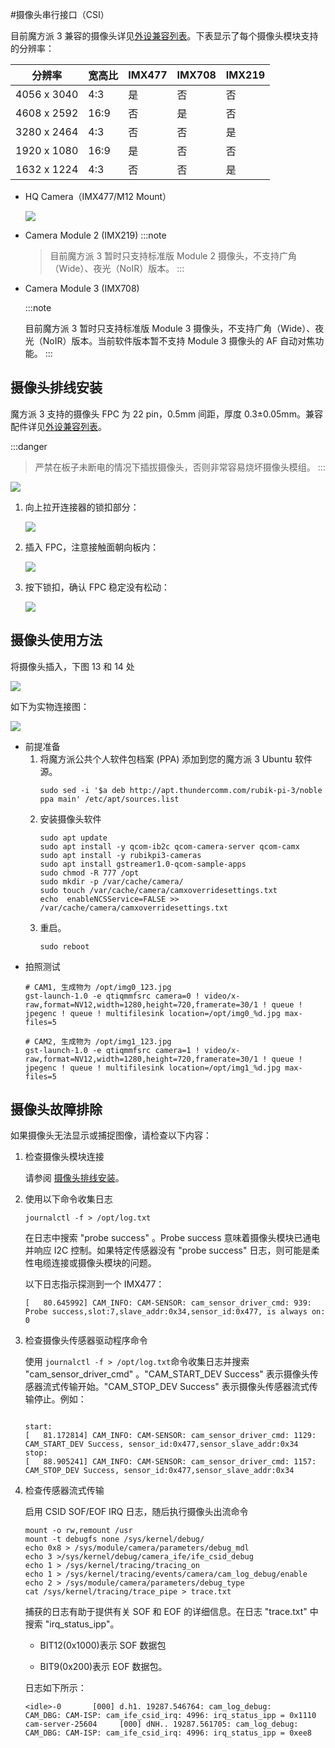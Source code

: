 #摄像头串行接口（CSI）

目前魔方派 3 兼容的摄像头详见[外设兼容列表](https://www.thundercomm.com/rubik-pi-3/cn/docs/peripheral-compatibility-list)。下表显示了每个摄像头模块支持的分辨率：

| 分辨率         | 宽高比  | IMX477 | IMX708 | IMX219 |
| ----------- | ---- | ------ | ------ | ------ |
| 4056 x 3040 | 4:3  | 是      | 否      | 否      |
| 4608 x 2592 | 16:9 | 否      | 是      | 否      |
| 3280 x 2464 | 4:3  | 否      | 否      | 是      |
| 1920 x 1080 | 16:9 | 是      | 否      | 否      |
| 1632 x 1224 | 4:3  | 否      | 否      | 是      |


* HQ Camera（IMX477/M12 Mount）

  ![](../images/20250314-155508.jpg)

* Camera Module 2 (IMX219)
  :::note
  >
  > 目前魔方派 3 暂时只支持标准版 Module 2 摄像头，不支持广角（Wide）、夜光（NoIR）版本。
  :::

* Camera Module 3 (IMX708)

  :::note

  目前魔方派 3 暂时只支持标准版 Module 3 摄像头，不支持广角（Wide）、夜光（NoIR）版本。当前软件版本暂不支持 Module 3 摄像头的 AF 自动对焦功能。
  :::

## 摄像头排线安装
<a id="cameracable"></a>

魔方派 3 支持的摄像头 FPC 为 22 pin，0.5mm 间距，厚度 0.3±0.05mm。兼容配件详见[外设兼容列表](https://www.thundercomm.com/rubik-pi-3/cn/docs/peripheral-compatibility-list)。

:::danger
>
> 严禁在板子未断电的情况下插拔摄像头，否则非常容易烧坏摄像头模组。
:::

![](../images/20250314-155515.jpg)

1. 向上拉开连接器的锁扣部分：

   ![](../images/20250314-155519.jpg)

2. 插入 FPC，注意接触面朝向板内：

   ![](../images/20250314-155503.jpg)

3. 按下锁扣，确认 FPC 稳定没有松动：

   ![](../images/20250314-155500.jpg)

## 摄像头使用方法

将摄像头插入，下图 13 和 14 处

![](../images/image-124.jpg)

如下为实物连接图：

![](../images/20250314-155452.jpg)

* 前提准备
    1. 将魔方派公共个人软件包档案 (PPA) 添加到您的魔方派 3 Ubuntu 软件源。
        ```shell
        sudo sed -i '$a deb http://apt.thundercomm.com/rubik-pi-3/noble ppa main' /etc/apt/sources.list
        ```
    2. 安装摄像头软件
        ```shell
        sudo apt update
        sudo apt install -y qcom-ib2c qcom-camera-server qcom-camx
        sudo apt install -y rubikpi3-cameras
        sudo apt install gstreamer1.0-qcom-sample-apps
        sudo chmod -R 777 /opt
        sudo mkdir -p /var/cache/camera/
        sudo touch /var/cache/camera/camxoverridesettings.txt
        echo  enableNCSService=FALSE >> /var/cache/camera/camxoverridesettings.txt
        ```
    3. 重启。
        ```shell
        sudo reboot
        ```
* 拍照测试
    ```shell
    # CAM1, 生成物为 /opt/img0_123.jpg
    gst-launch-1.0 -e qtiqmmfsrc camera=0 ! video/x-raw,format=NV12,width=1280,height=720,framerate=30/1 ! queue ! jpegenc ! queue ! multifilesink location=/opt/img0_%d.jpg max-files=5

    # CAM2, 生成物为 /opt/img1_123.jpg
    gst-launch-1.0 -e qtiqmmfsrc camera=1 ! video/x-raw,format=NV12,width=1280,height=720,framerate=30/1 ! queue ! jpegenc ! queue ! multifilesink location=/opt/img1_%d.jpg max-files=5
    ```


## 摄像头故障排除

如果摄像头无法显示或捕捉图像，请检查以下内容：

1. 检查摄像头模块连接

   请参阅 [摄像头排线安装](#cameracable)。

2. &#x20;使用以下命令收集日志

   ```shell
   journalctl -f > /opt/log.txt
   ```

   在日志中搜索 "probe success" 。Probe success 意味着摄像头模块已通电并响应 I2C 控制。如果特定传感器没有 "probe success" 日志，则可能是柔性电缆连接或摄像头模块的问题。

   以下日志指示探测到一个 IMX477：

   ```shell
   [   80.645992] CAM_INFO: CAM-SENSOR: cam_sensor_driver_cmd: 939: Probe success,slot:7,slave_addr:0x34,sensor_id:0x477, is always on: 0
   ```

3. 检查摄像头传感器驱动程序命令

   使用 `journalctl -f > /opt/log.txt`命令收集日志并搜索 "cam\_sensor\_driver\_cmd" 。"CAM\_START\_DEV Success" 表示摄像头传感器流式传输开始。"CAM\_STOP\_DEV Success" 表示摄像头传感器流式传输停止。例如：

   ```shell

   start:
   [   81.172814] CAM_INFO: CAM-SENSOR: cam_sensor_driver_cmd: 1129: CAM_START_DEV Success, sensor_id:0x477,sensor_slave_addr:0x34
   stop:
   [   88.905241] CAM_INFO: CAM-SENSOR: cam_sensor_driver_cmd: 1157: CAM_STOP_DEV Success, sensor_id:0x477,sensor_slave_addr:0x34
   ```

4. 检查传感器流式传输

   启用 CSID SOF/EOF IRQ 日志，随后执行摄像头出流命令

   ```shell
   mount -o rw,remount /usr
   mount -t debugfs none /sys/kernel/debug/
   echo 0x8 > /sys/module/camera/parameters/debug_mdl
   echo 3 >/sys/kernel/debug/camera_ife/ife_csid_debug
   echo 1 > /sys/kernel/tracing/tracing_on
   echo 1 > /sys/kernel/tracing/events/camera/cam_log_debug/enable
   echo 2 > /sys/module/camera/parameters/debug_type
   cat /sys/kernel/tracing/trace_pipe > trace.txt

   ```

   捕获的日志有助于提供有关 SOF 和 EOF 的详细信息。在日志 "trace.txt" 中搜索 "irq\_status\_ipp"。

   * BIT12(0x1000)表示 SOF 数据包

   * BIT9(0x200)表示 EOF 数据包。

   日志如下所示：

   ```shell
   <idle>-0       [000] d.h1. 19287.546764: cam_log_debug:
   CAM_DBG: CAM-ISP: cam_ife_csid_irq: 4996: irq_status_ipp = 0x1110 cam-server-25604     [000] dNH.. 19287.561705: cam_log_debug:
   CAM_DBG: CAM-ISP: cam_ife_csid_irq: 4996: irq_status_ipp = 0xee8
   ```
